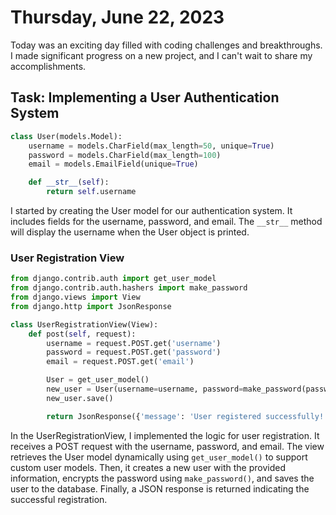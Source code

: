# Thursday, June 22, 2023

Today was an exciting day filled with coding challenges and breakthroughs. I made significant progress on a new project, and I can't wait to share my accomplishments.

## Task: Implementing a User Authentication System

```python
class User(models.Model):
    username = models.CharField(max_length=50, unique=True)
    password = models.CharField(max_length=100)
    email = models.EmailField(unique=True)

    def __str__(self):
        return self.username
```

I started by creating the User model for our authentication system. It includes fields for the username, password, and email. The `__str__` method will display the username when the User object is printed.

### User Registration View

```python
from django.contrib.auth import get_user_model
from django.contrib.auth.hashers import make_password
from django.views import View
from django.http import JsonResponse

class UserRegistrationView(View):
    def post(self, request):
        username = request.POST.get('username')
        password = request.POST.get('password')
        email = request.POST.get('email')

        User = get_user_model()
        new_user = User(username=username, password=make_password(password), email=email)
        new_user.save()

        return JsonResponse({'message': 'User registered successfully!'})
```

In the UserRegistrationView, I implemented the logic for user registration. It receives a POST request with the username, password, and email. The view retrieves the User model dynamically using `get_user_model()` to support custom user models. Then, it creates a new user with the provided information, encrypts the password using `make_password()`, and saves the user to the database. Finally, a JSON response is returned indicating the successful registration.

